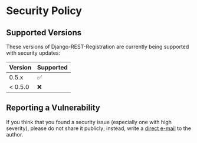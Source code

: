 # Security Policy

## Supported Versions

These versions of Django-REST-Registration are
currently being supported with security updates:

| Version | Supported          |
| ------- | ------------------ |
| 0.5.x   | :white_check_mark: |
| < 0.5.0 | :x:                |

## Reporting a Vulnerability

If you think that you found a security issue (especially one with high severity), please do not share it publicly; instead, write a [direct e-mail](mailto:apragacz@o2.pl) to the author.
